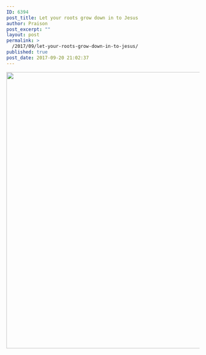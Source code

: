 ```yaml
---
ID: 6394
post_title: Let your roots grow down in to Jesus
author: Praison
post_excerpt: ""
layout: post
permalink: >
  /2017/09/let-your-roots-grow-down-in-to-jesus/
published: true
post_date: 2017-09-20 21:02:37
---
```

<img src="http://ift.tt/2xSxB8t" class="aligncenter size-large" width="720"><br>